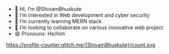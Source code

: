- 👋 Hi, I’m @ShivamBhuskute
- 👀 I’m interested in Web development and cyber security
- 🌱 I’m currently learning MERN stack
- 💞️ I’m looking to collaborate on various innovative web project
- 😄 Pronouns: He/him


https://profile-counter.glitch.me/{ShivamBhuskute}/count.svg

<!---
ShivamBhuskute/ShivamBhuskute is a ✨ special ✨ repository because its `README.md` (this file) appears on your GitHub profile.
You can click the Preview link to take a look at your changes.
--->
